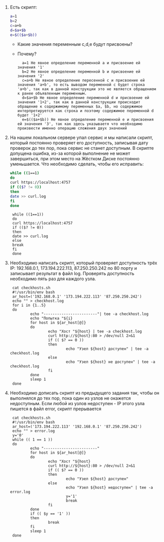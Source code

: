 1. Есть скрипт:
	```bash
	a=1
	b=2
	c=a+b
	d=$a+$b
	e=$(($a+$b))
	```
	* Какие значения переменным c,d,e будут присвоены?
	* Почему?

			a=1 Не явное определение переменной a и присвоение ей значения '1'
			b=2 Не явное определение переменной b и присвоение ей значения '2'
			c=a+b Не явное определение пересенной c и присвоение ей значения 'a+b', то есть выводом переменной c будет строка 'a+b', так как в данной конструкции это не является обращением к ранее объявленным переменным.
			d=$a+$b Не явное определение переменной d и присвоение ей значения '1+2', так как в данной конструкции происходит обращение к содержимому переменных $a, $b, но содержимое интерпретируется как строка и поэтому содержимое переменной d будет '1+2'
			e=$(($a+$b)) Не явное определение переменной e и присвоения ей значения '3', так как здесь указываетя что необходимо произвести именно операцию сложения двух значений

2. На нашем локальном сервере упал сервис и мы написали скрипт, который постоянно проверяет его доступность, записывая дату проверок до тех пор, пока сервис не станет доступным. В скрипте допущена ошибка, из-за которой выполнение не может завершиться, при этом место на Жёстком Диске постоянно уменьшается. Что необходимо сделать, чтобы его исправить:
	```bash
	while ((1==1)
	do
	curl https://localhost:4757
	if (($? != 0))
	then
	date >> curl.log
	fi
	done
	```
	
		
		while ((1==1))
		do
		curl https://localhost:4757
		if (($? != 0))
		then
		date >> curl.log
		else
		break
		fi
		done
	
3. Необходимо написать скрипт, который проверяет доступность трёх IP: 192.168.0.1, 173.194.222.113, 87.250.250.242 по 80 порту и записывает результат в файл log. Проверять доступность необходимо пять раз для каждого узла.

		cat checkhosts.sh
		#!/usr/bin/env bash
		ar_host=('192.168.0.1' '173.194.222.113' '87.250.250.242')
		echo "" > checkhost.log
		for i in {1..5}
		do
				echo "------------------------"| tee -a checkhost.log
				echo "Попытка "${i}
				for host in ${ar_host[@]}
				do
						echo "Хост "${host} | tee -a checkhost.log
						curl http://${host}:80 > /dev/null 2>&1
						if (( $? == 0 ))
						then
								echo "Узел ${host} доступен" | tee -a checkhost.log
						else
								echo "Узел ${host} не доступен" | tee -a checkhost.log
						fi
				done
				sleep 1
		done

4. Необходимо дописать скрипт из предыдущего задания так, чтобы он выполнялся до тех пор, пока один из узлов не окажется недоступным. Если любой из узлов недоступен - IP этого узла пишется в файл error, скрипт прерывается

		cat checkhosts.sh
		#!/usr/bin/env bash
		ar_host=('173.194.222.113' '192.168.0.1' '87.250.250.242')
		echo "" > error.log
		y='0'
		while (( 1 == 1 ))
		do
				echo "------------------------"
				for host in ${ar_host[@]}
				do
						echo "Хост "${host}
						curl http://${host}:80 > /dev/null 2>&1
						if (( $? == 0 ))
						then
								echo "Узел ${host} доступен"
						else
								echo "Узел ${host} недоступен" | tee -a error.log
								y='1'
								break
						fi
				done
				if (( $y == '1' ))
				then
						break
				fi
				sleep 1
		done
